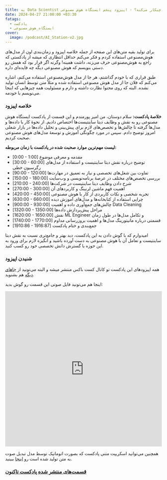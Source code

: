 ```yaml
---
title: یه Data Scientist چیکار می‌کنه؟ - اپیزود پنجم ایستگاه هوش مصنوعی
date: 2024-04-27 21:00:00 +03:30
fatags:
  - پادکست
  - ایستگاه_هوش_مصنوعی
cover:
  image: /podcast/AI_Station-v2.jpg
---
```


برای تولید بقیه متن‌های این صفحه از جمله خلاصه اپیزود و زمان‌بندی اون از مدل‌های هوش‌مصنوعی استفاده کردم و فکر می‌کنم حداقل انتظاری که میشه از پادکستی که راجع به هوش‌مصنوعی حرف می‌زنه، داشت همینه! وگرنه اگر قرار بود که همش رو دستی بنویسم که هوش مصنوعی دیگه چه فایده‌ای داره. 

 طبق قراری که با خودم گذاشتم، هر جا از مدل هوش‌مصنوعی استفاده می‌کنم، اشاره می‌کنم که فلان جا از مدل‌ هوش مصنوعی استفاده شده و مثلاً متن توسط انسان تولید نشده. البته که روی محتوا نظارت داشته و دارم و مسئولیت همه چیزهایی که اینجا می‌نویسم با خودمه. 

### خلاصه اپیزود

**خلاصۀ پادکست:**
سلام دوستان، من امیر پورمندم و این قسمت از پادکست ایستگاه هوش مصنوعی رو به نقش و وظایف دیتا ساینتیست‌ها اختصاص دادیم. از نحوۀ کار با داده‌ها و مدل‌ها گرفته تا چالش‌ها و تخصص‌های لازم برای پیش‌بینی و تحلیل داده‌ها در بازار شغلی امروز توضیح دادم. سپس در مورد چگونگی آموزش و توسعۀ مدل‌های هوش مصنوعی صحبت کردیم.

**لیست مهم‌ترین موارد صحبت شده در پادکست با زمان مربوطه:**
- [0:00 - 1:00] مقدمه و معرفی موضوع
- [30:00 - 60:00] توضیح درباره نقش دیتا ساینتیست و استفاده از مدل‌های رگرسیون خطی
- [90:00 - 120:00] تفاوت بین شغل‌های تخصصی و نیاز به تعمیق در مهارت‌ها
- [150:00 - 180:00] بررسی تخصص‌های مختلف در عرصۀ برنامه‌نویسی و وب‌سایت
- [210:00 - 240:00] شرح دادن وظایف دیتا ساینتیست در شرکت‌ها
- [270:00 - 300:00] اهمیت فهم ماشین لرنینگ و کاربرد‌های آن
- [420:00 - 450:00] تجربه شخصی و نکات کاربردی از کار با هوش مصنوعی
- [630:00 - 660:00] چرایی استفاده از کتابخانه‌ها و مدل‌های آموزش دیده
- [900:00 - 930:00] چالش‌های جمع‌آوری داده و اهمیت Data Cleaning
- [1320:00 - 1350:00] مراحل پیش‌پردازش داده‌ها
- [1620:00 - 1650:00] نقش ML Engineer و تکامل مدل‌ها در طول زمان
- [1740:00 - 1770:00] قسمتی درباره مانیتورینگ مدل‌ها و اهمیت بروزرسانی مداوم
- [1910:86 - 1916:87] جمع‌بندی و ختام پادکست

امیدوارم که با گوش دادن به این پادکست، دید بهتر و جامع‌تری نسبت به نقش دیتا ساینتیست و تعامل آن با هوش مصنوعی به دست آورده باشید و انگیزه لازم برای ورود به این حوزه یا گسترش دانش تخصصی خود رو کسب کنید.

### شنیدن  اپیزود
همه اپیزودهای این پادکست تو کانال کست باکس منتشر میشه و البته می‌تونید از [جاهای دیگه](https://aprd.ir/podcast/) هم بشنوید. 

اینجا هم می‌تونید فایل صوتی این قسمت رو گوش بدید:


<iframe src="https://castbox.fm/app/castbox/player/id5618013/id696406474?v=8.22.11&autoplay=0" frameborder="0" width="100%" height="500"></iframe>

همچنین می‌توانید اسکریپت متنی پادکست که بصورت اتوماتیک توسط مدل تبدیل صوت به متن تولید شده است رو [اینجا](https://aprd.ir/transcripts/ai-station-e05/) ببینید. 

### [قسمت‌های منتشر‌ شده پادکست تاکنون](https://aprd.ir/fatags/%D8%A7%DB%8C%D8%B3%D8%AA%DA%AF%D8%A7%D9%87_%D9%87%D9%88%D8%B4_%D9%85%D8%B5%D9%86%D9%88%D8%B9%DB%8C/)
